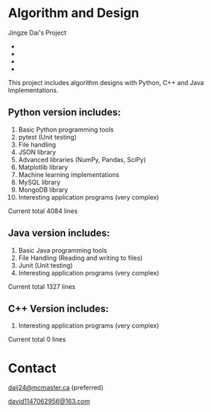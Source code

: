 # Algorithm and Design
Jingze Dai's Project

*
*
*
*

This project includes algorithm designs with Python, C++ and Java Implementations.

## Python version includes:

1. Basic Python programming tools
2. pytest (Unit testing)
3. File handling
4. JSON library
5. Advanced libraries (NumPy, Pandas, SciPy)
6. Matplotlib library
7. Machine learning implementations
8. MySQL library
9. MongoDB library
10. Interesting application programs (very complex)

Current total 4084 lines

## Java version includes:

1. Basic Java programming tools
2. File Handling (Reading and writing to files)
3. Junit (Unit testing)
4. Interesting application programs (very complex)

Current total 1327 lines

## C++ Version includes:
1. Interesting application programs (very complex)

Current total 0 lines

# Contact
daij24@mcmaster.ca
(preferred)

david1147062956@163.com

